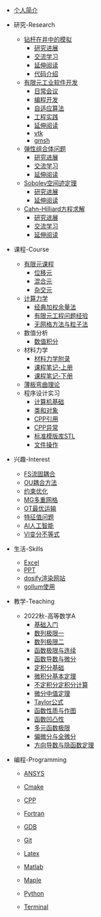 - [个人简介](README.md)

- 研究-Research

  - [钻杆在井中的模拟](Research/SLB/SLB_钻杆模拟.md)
    - [研究进展](Research/SLB/SLB_钻杆模拟研究进展.md)
    - [交流学习](Research/SLB/SLB_discuss_钻杆模拟.md)
    - [延伸阅读](Research/SLB/SLB_ref_钻杆模拟.md)
    - [代码介绍](Research/SLB/SLB_代码介绍.md)
  - [有限元工业软件开发](Research/BeFEM/BeFEM.md)
    - [日常会议](Research/BeFEM/BeFEM_meeting.md)
    - [编程开发](Research/BeFEM/BeFEM_code.md)
    - [自适应算法](Research/BeFEM/221023_FEM_adaptive.md)
    - [工程实践](Research/BeFEM/230114_FEM_engirneer.md)
    - [延伸阅读](Research/BeFEM/BeFEM_ref_工程实践.md)
    - [vtk](Research/BeFEM/BeFEM_vtk.md)
    - [gmsh](Research/BeFEM/BeFEM_gmsh.md)
  - [弹性组合体问题](Research/Comb/Comb_弹性组合体问题.md)
    - [研究进展](Research/Comb/Comb_弹性组合研究进展.md)
    - [交流学习](Research/Comb/Comb_discuss_弹性组合体.md)
    - [延伸阅读](Research/Comb/Comb_ref_弹性组合体.md)
  - [Sobolev空间迹定理](Research/Trace/Trace_迹定理问题.md)
    - [研究进展](Research/Trace/Trace_迹定理研究进展.md)
    - [延伸阅读](Research/Trace/Trace_迹定理延伸阅读.md)
  - [Cahn-Hilliard方程求解](Research/CH/CH_cahnhilliard研究问题.md)
    - [研究进展](Research/CH/CH_cahnhilliard研究进展.md)
    - [交流学习](Research/CH/CH_discuss_cahnhilliard方程.md)
    - [延伸阅读](Research/CH/CH_ref_cahnhillard方程.md)
  
- 课程-Course
  - [有限元课程](Course/FEMCourse/FEMCourse.md)
    - [位移元](Course/FEMCourse/FEM_位移元.md)
    - [混合元](Course/FEMCourse/FEM_混合元.md)
    - [杂交元](Course/FEMCourse/FEM_杂交元.md)
  - [计算力学](Course/CompuMechanic/CM_计算力学.md)
    - [经典加权余量法](Course/CompuMechanic/CM_经典加权余量法.md)
    - [有限元工程问题经验](Course/CompuMechanic/CM_有限元工程问题经验.md)
    - [无网格方法与粒子法](Course/CompuMechanic/CM_无网格方法与粒子法.md)
  - 数值分析
    - [数值积分](Course/NumericAnalysis/数值积分.md)
  - 材料力学
    - [材料力学附录](Course/MaterialMechanic/材料力学附录.md)
    - [课程笔记-上册](Course/MaterialMechanic/材料力学上册.md)
    - [课程笔记-下册](Course/MaterialMechanic/材料力学下册.md)
  - [薄板弯曲理论](Course/PlateBending/PlateBending.md)
  - 程序设计实习
    - [计算机基础](Course/ProgrammingDesign/221015_程序设计实习_计算机基础.md)
    - [类和对象](Course/ProgrammingDesign/221015_程序设计实习_类和对象.md)
    - [CPP引用](Course/ProgrammingDesign/221015_程序设计实习_CPP引用.md)
    - [CPP异常](Course/ProgrammingDesign/221015_程序设计实习_CPP异常.md)
    - [标准模版库STL](Course/ProgrammingDesign/221015_程序设计实习_标准模版库STL.md)
    - [文件操作](Course/ProgrammingDesign/221015_程序设计实习_文件操作.md)

- 兴趣-Interest

  - [FS流固耦合](Interest/FS流固耦合/FS_流固耦合)
  - [OU耦合方法](Interest/耦合方法/耦合方法.md)
  - [约束优化](Interest/约束优化/约束优化.md)
  - [MG多重网格](Interest/多重网格/多重网格.md)
  - [OT最优运输](Interest/最优运输/221022_OT_交流学习.md)
  - [特征值问题](Interest/特征值问题/EigenVal_交流学习.md)
  - [AI人工智能](Interest/人工智能/AI_人工智能.md)
  - [VI变分不等式](Interest/变分不等式/AI_变分不等式.md)

- 生活-Skills

  - [Excel](Skills/Excel.md)
  - [PPT](Skills/PPT.md)
  - [dosify渲染网站](Skills/个人博客.md)
  - [gollum使用](Skills/gollum.md)

- 教学-Teaching

  - 2022秋-高等数学A
    - [基础入门](Teaching/gsa/220906gsa_course1)
    - [数列极限一](Teaching/gsa/220913gsa_course2)
    - [数列极限二](Teaching/gsa/220920gsa_course3)
    - [函数极限与连续](Teaching/gsa/220927gsa_course4)
    - [函数导数与微分](Teaching/gsa/221004gsa_course5)
    - [定积分基础](Teaching/gsa/221011gsa_course6)
    - [微积分基本定理](Teaching/gsa/221018gsa_course7)
    - [不定积分定积分计算](Teaching/gsa/221025gsa_course8)
    - [微分中值定理](Teaching/gsa/221101gsa_course9)
    - [Taylor公式](Teaching/gsa/221108gsa_course10)
    - [函数性质与作图](Teaching/gsa/221115gsa_course11)
    - [函数凹凸性](Teaching/gsa/221122gsa_course12)
    - [多元函数极限](Teaching/gsa/221129gsa_course13)
    - [偏微分与全微分](Teaching/gsa/221206gsa_course14)
    - [方向导数与隐函数定理](Teaching/gsa/221213gsa_course15)

- 编程-Programming
  - [ANSYS](Programming/ANSYS/ANSYS.md)

  - [Cmake](Programming/Cmake/Cmake.md)

  - [CPP](Programming/CPP/CPP.md)

  - [Fortran](Programming/Fortran/Fortran.md)

  - [GDB](Programming/GDB/gdb.md)

  - [Git](Programming/Git/Git.md)

  - [Latex](Programming/Latex/Latex_Latex.md)

  - [Matlab](Programming/Matlab/Matlab.md)

  - [Maple](Programming/Maple/Maple.md)

  - [Python](Programming/Python/Python.md)

  - [Terminal](Programming/Terminal/Terminal.md)

    

